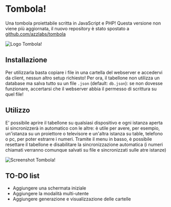 # Tombola!
Una tombola proiettabile scritta in JavaScript e PHP!
Questa versione non viene più aggiornata, il nuovo repository è stato spostato a [github.com/azzlabs/tombola](https://github.com/azzlabs/tombola)


![Logo Tombola!](https://raw.githubusercontent.com/azzlabs/tombola/master/images/logo.png)

## Installazione
Per utilizzarla basta copiare i file in una cartella del webserver e accedervi da client, nessun altro setup richiesto!
Per ora, il tabellone non utilizza un database ma salva tutto su un file `.json` (default: `db.json`): se non dovesse funzionare, accertarsi che il webserver abbia il permesso di scrittura su quel file!

## Utilizzo
E' possibile aprire il tabellone su qualsiasi dispositivo e ogni istanza aperta si sincronizzerà in automatico con le altre: è utile per avere, per esempio, un'istanza su un proiettore o televisore e un'altra istanza su table, telefono o pc, per poter estrarre i numeri.
Tramite il menu in basso, è possibile resettare il tabellone e disabilitare la sincronizzazione automatica (i numeri chiamati verranno comunque salvati su file e sincronizzati sulle atre istanze)

![Screenshot Tombola!](https://raw.githubusercontent.com/azzlabs/tombola/master/images/screenshot.png)

## TO-DO list
- Aggiungere una schermata iniziale
- Aggiungere la modalità multi-utente
- Aggiungere generazione e visualizzazione delle cartelle
